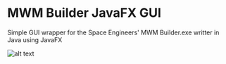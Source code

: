 # MWM Builder JavaFX GUI
Simple GUI wrapper for the Space Engineers' MWM Builder.exe writter in Java using JavaFX

![alt text](https://github.com/Zeejfps/MWM-Builder-JFXGUI/blob/master/MWM%20Builder%20GUI.png)
